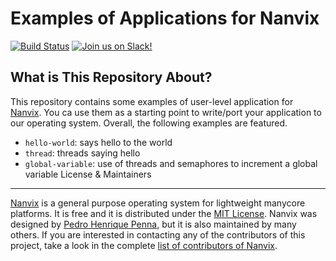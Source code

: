 Examples of Applications for Nanvix
================================
[![Build
Status](https://travis-ci.com/nanvix/examples.svg?branch=unstable)](https://travis-ci.com/nanvix/examples)
[![Join us on
Slack!](https://img.shields.io/badge/chat-on%20Slack-e01563.svg)](https://join.slack.com/t/nanvix/shared_invite/zt-4oi19jkm-9VzWnwVWgP5mmYQZHw9LPg)

What is This Repository About?
------------------------------

This repository contains some examples of user-level application for
[Nanvix](https://github.com/nanvix). You ca use them as a starting point
to write/port your application to our operating system.  Overall, the
following examples are featured.

- `hello-world`: says hello to the world
- `thread`: threads saying hello
- `global-variable`: use of threads and semaphores to increment a global variable
License & Maintainers
---------------------

[Nanvix](https://github.com/nanvix) is a general purpose operating
system for lightweight manycore platforms. It is free and it is
distributed under the [MIT
License](https://raw.githubusercontent.com/nanvix/examples/master/LICENSE).
Nanvix was designed by [Pedro Henrique
Penna](mailto:pedrohenriquepenna@gmail.com), but it is also maintained
by many others. If you are interested in contacting any of the
contributors of this project, take a look in the complete [list of
contributors of
Nanvix](https://raw.githubusercontent.com/nanvix/people/master/CREDITS).
